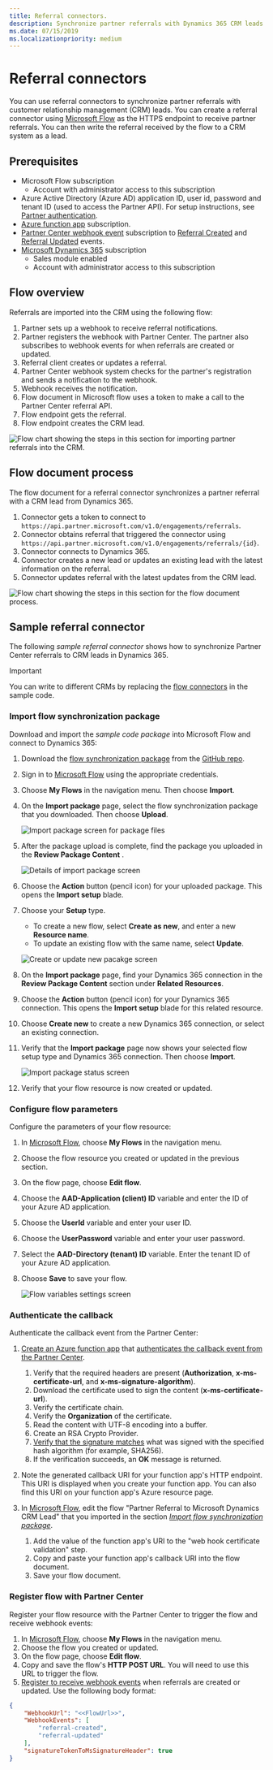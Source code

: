 ```yaml
---
title: Referral connectors.
description: Synchronize partner referrals with Dynamics 365 CRM leads using Microsoft Flow.
ms.date: 07/15/2019
ms.localizationpriority: medium
---
```


# Referral connectors

You can use referral connectors to synchronize partner referrals with customer relationship management (CRM) leads. You can create a referral connector using [Microsoft Flow](https://flow.microsoft.com) as the HTTPS endpoint to receive partner referrals. You can then write the referral received by the flow to a CRM system as a lead.

## Prerequisites

* Microsoft Flow subscription
  * Account with administrator access to this subscription 
* Azure Active Directory (Azure AD) application ID, user id, password and tenant ID (used to access the Partner API). For setup instructions, see [Partner authentication](api-authentication.md).
* [Azure function app](https://docs.microsoft.com/en-us/azure/azure-functions/functions-create-function-app-portal) subscription.
* [Partner Center webhook event](https://docs.microsoft.com/en-us/partner-center/develop/partner-center-webhook-events) subscription to [Referral Created](https://docs.microsoft.com/en-us/partner-center/develop/partner-center-webhook-events#referral-created-event) and [Referral Updated](https://docs.microsoft.com/en-us/partner-center/develop/partner-center-webhook-events#referral-updated-event) events.
* [Microsoft Dynamics 365](https://dynamics.microsoft.com) subscription
  * Sales module enabled
  * Account with administrator access to this subscription

## Flow overview

Referrals are imported into the CRM using the following flow:

1. Partner sets up a webhook to receive referral notifications.
2. Partner registers the webhook with Partner Center. The partner also subscribes to webhook events for when referrals are created or updated.
3. Referral client creates or updates a referral.
4. Partner Center webhook system checks for the partner's registration and sends a notification to the webhook.
5. Webhook receives the notification.
6. Flow document in Microsoft flow uses a token to make a call to the Partner Center referral API.
7. Flow endpoint gets the referral.
8. Flow endpoint creates the CRM lead.

![Flow chart showing the steps in this section for importing partner referrals into the CRM.](../images/referralwebhook.png)

## Flow document process

The flow document for a referral connector synchronizes a partner referral with a CRM lead from Dynamics 365.

1. Connector gets a token to connect to `https://api.partner.microsoft.com/v1.0/engagements/referrals`.
2. Connector obtains referral that triggered the connector using `https://api.partner.microsoft.com/v1.0/engagements/referrals/{id}`.
3. Connector connects to Dynamics 365.
4. Connector creates a new lead or updates an existing lead with the latest information on the referral.
5. Connector updates referral with the latest updates from the CRM lead.

![Flow chart showing the steps in this section for the flow document process.](../images/ReferralFlowSteps.png)

## Sample referral connector

The following *sample referral connector* shows how to synchronize Partner Center referrals to CRM leads in Dynamics 365.

> [!IMPORTANT]
> You can write to different CRMs by replacing the [flow connectors](https://flow.microsoft.com/en-us/connectors/) in the sample code.

### Import flow synchronization package

Download and import the *sample code package* into Microsoft Flow and connect to Dynamics 365:

1. Download the [flow synchronization package](https://github.com/microsoft/Partner-Center-Referrals/blob/master/flowconnectors/MicrosoftDynamicsCRM/PartnerReferralsToDynamicsCRMLead.zip?raw=true) from the [GitHub repo](https://github.com/microsoft/Partner-Center-Referrals).
2. Sign in to [Microsoft Flow](https://flow.microsoft.com) using the appropriate credentials.
3. Choose **My Flows** in the navigation menu. Then choose **Import**.
4. On the **Import package** page, select the flow synchronization package that you downloaded. Then choose **Upload**.

    ![Import package screen for package files](../images/importPackage.png)

5. After the package upload is complete, find the package you uploaded in the **Review Package Content** .

    ![Details of import package screen](../images/importPackageDetails.png)

6. Choose the **Action** button (pencil icon) for your uploaded package. This opens the **Import setup** blade.
7. Choose your **Setup** type.

    * To create a new flow, select **Create as new**, and enter a new **Resource name**.
    * To update an existing flow with the same name, select **Update**.

    ![Create or update new pacakge screen](../images/CreateNewConnection.png)

8. On the **Import package** page, find your Dynamics 365 connection in the **Review Package Content** section under **Related Resources**.
9. Choose the **Action** button (pencil icon) for your Dynamics 365 connection. This opens the **Import setup** blade for this related resource.
10. Choose **Create new** to create a new Dynamics 365 connection, or select an existing connection.
11. Verify that the **Import package** page now shows your selected flow setup type and Dynamics 365 connection. Then choose **Import**.

    ![Import package status screen](../images/importStatus.png)

12. Verify that your flow resource is now created or updated.

### Configure flow parameters

Configure the parameters of your flow resource:

1. In [Microsoft Flow](https://flow.microsoft.com), choose **My Flows** in the navigation menu.
2. Choose the flow resource you created or updated in the previous section.
3. On the flow page, choose **Edit flow**.
4. Choose the **AAD-Application (client) ID** variable and enter the ID of your Azure AD application.
5. Choose the **UserId** variable and enter your user ID.
6. Choose the **UserPassword** variable and enter your user password.
7. Select the **AAD-Directory (tenant) ID** variable. Enter the tenant ID of your Azure AD application.
8. Choose **Save** to save your flow.

    ![Flow variables settings screen](../images/SetFlowVariables.png)

### Authenticate the callback

Authenticate the callback event from the Partner Center:

1. [Create an Azure function app](https://docs.microsoft.com/en-us/azure/azure-functions/functions-create-function-app-portal) that [authenticates the callback event from the Partner Center](https://docs.microsoft.com/en-us/partner-center/develop/partner-center-webhooks#how-to-authenticate-the-callback).

    1. Verify that the required headers are present (**Authorization**, **x-ms-certificate-url**, and **x-ms-signature-algorithm**).
    2. Download the certificate used to sign the content (**x-ms-certificate-url**).
    3. Verify the certificate chain.
    4. Verify the **Organization** of the certificate.
    5. Read the content with UTF-8 encoding into a buffer.
    6. Create an RSA Crypto Provider.
    7. [Verify that the signature matches](https://docs.microsoft.com/en-us/partner-center/develop/partner-center-webhooks#example-for-signature-validation) what was signed with the specified hash algorithm (for example, SHA256).
    8. If the verification succeeds, an **OK** message is returned.

2. Note the generated callback URI for your function app's HTTP endpoint. This URI is displayed when you create your function app. You can also find this URI on your function app's Azure resource page.
3. In [Microsoft Flow](https://flow.microsoft.com), edit the flow "Partner Referral to Microsoft Dynamics CRM Lead" that you imported in the section *[Import flow synchronization package](#import-flow-synchronization-package)*.

    1. Add the value of the function app's URI to the "web hook certificate validation" step.
    2. Copy and paste your function app's callback URI into the flow document.
    3. Save your flow document.

### Register flow with Partner Center

Register your flow resource with the Partner Center to trigger the flow and receive webhook events:

1. In [Microsoft Flow](https://flow.microsoft.com), choose **My Flows** in the navigation menu.
2. Choose the flow you created or updated.
3. On the flow page, choose **Edit flow**.
4. Copy and save the flow's **HTTP POST URL**. You will need to use this URL to trigger the flow.
5. [Register to receive webhook events](https://docs.microsoft.com/en-us/partner-center/develop/partner-center-webhooks#register-to-receive-events) when referrals are created or updated. Use the following body format:

```json
{
    "WebhookUrl": "<<FlowUrl>>",
    "WebhookEvents": [
        "referral-created",
        "referral-updated"
    ],
    "signatureTokenToMsSignatureHeader": true
}
```